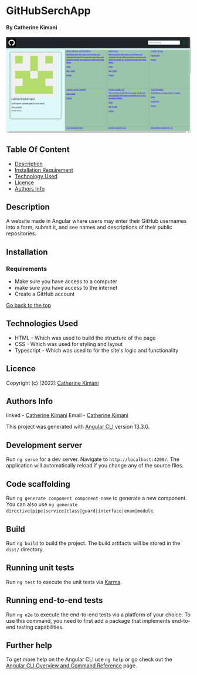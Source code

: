 # GitHubSerchApp

#### By Catherine Kimani

![catherine](./src/assets/readme.png)
## Table Of Content

+ [Description](#description)
+ [Installation Requirement](#Installation)
+ [Technology Used](#technology-used)
+ [Licence](#licence)
+ [Authors Info](#author-Info)

## Description 
A website made in Angular where users may enter their GitHub usernames into a form, submit it, and see names and descriptions of their public repositories.

## Installation

### Requirements

* Make sure you have access to a computer
* make sure you have access to the internet
* Create a GitHub account

[Go back to the top](#githubserchapp)

## Technologies Used

* HTML - Which was used to build the structure of the page
* CSS - Which was used for styling and layout
* Typescript - Which was used to for the site's logic and functionality

## Licence

Copyright (c) [2022] [Catherine Kimani](LICENCE)

## Authors Info

linked - [Catherine Kimani](https://www.linkedin.com/in/catherine-kimani-5464ba1b6/)
Email - [Catherine Kimani](catherinekimani882@gmail.com)

This project was generated with [Angular CLI](https://github.com/angular/angular-cli) version 13.3.0.

## Development server

Run `ng serve` for a dev server. Navigate to `http://localhost:4200/`. The application will automatically reload if you change any of the source files.

## Code scaffolding

Run `ng generate component component-name` to generate a new component. You can also use `ng generate directive|pipe|service|class|guard|interface|enum|module`.

## Build

Run `ng build` to build the project. The build artifacts will be stored in the `dist/` directory.

## Running unit tests

Run `ng test` to execute the unit tests via [Karma](https://karma-runner.github.io).

## Running end-to-end tests

Run `ng e2e` to execute the end-to-end tests via a platform of your choice. To use this command, you need to first add a package that implements end-to-end testing capabilities.

## Further help

To get more help on the Angular CLI use `ng help` or go check out the [Angular CLI Overview and Command Reference](https://angular.io/cli) page.
